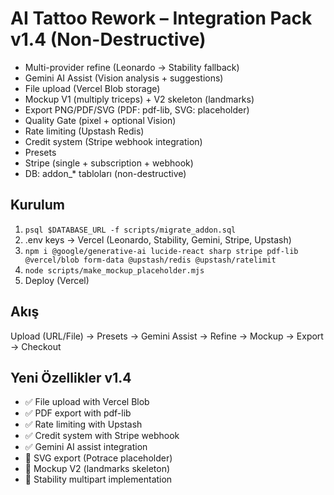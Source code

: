 # AI Tattoo Rework – Integration Pack v1.4 (Non-Destructive)
- Multi-provider refine (Leonardo → Stability fallback)
- Gemini AI Assist (Vision analysis + suggestions)
- File upload (Vercel Blob storage)
- Mockup V1 (multiply triceps) + V2 skeleton (landmarks)
- Export PNG/PDF/SVG (PDF: pdf-lib, SVG: placeholder)
- Quality Gate (pixel + optional Vision)
- Rate limiting (Upstash Redis)
- Credit system (Stripe webhook integration)
- Presets
- Stripe (single + subscription + webhook)
- DB: addon_* tabloları (non-destructive)

## Kurulum
1) `psql $DATABASE_URL -f scripts/migrate_addon.sql`
2) .env keys → Vercel (Leonardo, Stability, Gemini, Stripe, Upstash)
3) `npm i @google/generative-ai lucide-react sharp stripe pdf-lib @vercel/blob form-data @upstash/redis @upstash/ratelimit`
4) `node scripts/make_mockup_placeholder.mjs`
5) Deploy (Vercel)

## Akış
Upload (URL/File) → Presets → Gemini Assist → Refine → Mockup → Export → Checkout

## Yeni Özellikler v1.4
- ✅ File upload with Vercel Blob
- ✅ PDF export with pdf-lib
- ✅ Rate limiting with Upstash
- ✅ Credit system with Stripe webhook
- ✅ Gemini AI assist integration
- 🔄 SVG export (Potrace placeholder)
- 🔄 Mockup V2 (landmarks skeleton)
- 🔄 Stability multipart implementation
